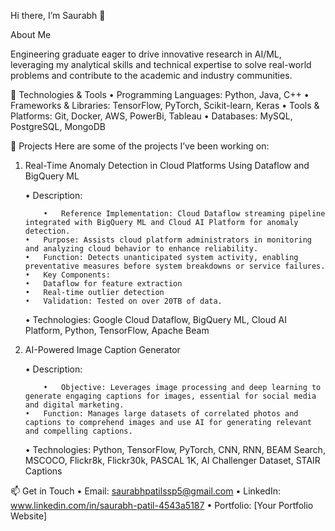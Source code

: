 Hi there, I’m Saurabh 👋

About Me

Engineering graduate eager to drive innovative research in AI/ML, leveraging my analytical skills and technical
expertise to solve real-world problems and contribute to the academic and industry communities.

🔧 Technologies & Tools
	•	Programming Languages: Python, Java, C++ 
	•	Frameworks & Libraries: TensorFlow, PyTorch, Scikit-learn, Keras
	•	Tools & Platforms: Git, Docker, AWS, PowerBi, Tableau
	•	Databases: MySQL, PostgreSQL, MongoDB

 🌟 Projects
 Here are some of the projects I’ve been working on:

 1. Real-Time Anomaly Detection in Cloud Platforms Using Dataflow and BigQuery ML
    
	•	Description:

	        •	Reference Implementation: Cloud Dataflow streaming pipeline integrated with BigQuery ML and Cloud AI Platform for anomaly detection.
		•	Purpose: Assists cloud platform administrators in monitoring and analyzing cloud behavior to enhance reliability.
		•	Function: Detects unanticipated system activity, enabling preventative measures before system breakdowns or service failures.
		•	Key Components:
		•	Dataflow for feature extraction
		•	Real-time outlier detection
		•	Validation: Tested on over 20TB of data.

	•	Technologies: Google Cloud Dataflow, BigQuery ML, Cloud AI Platform, Python, TensorFlow, Apache Beam

 3. AI-Powered Image Caption Generator
    
	•	Description:

	        •	Objective: Leverages image processing and deep learning to generate engaging captions for images, essential for social media and digital marketing.
		•	Function: Manages large datasets of correlated photos and captions to comprehend images and use AI for generating relevant and compelling captions.

	•	Technologies: Python, TensorFlow, PyTorch, CNN, RNN, BEAM Search, MSCOCO, Flickr8k, Flickr30k, PASCAL 1K, AI Challenger Dataset, STAIR Captions

📫 Get in Touch
	•	Email: saurabhpatilssp5@gmail.com
	•	LinkedIn: www.linkedin.com/in/saurabh-patil-4543a5187
	•	Portfolio: [Your Portfolio Website]

 
<!---
Saurabh-patil05/Saurabh-patil05 is a ✨ special ✨ repository because its `README.md` (this file) appears on your GitHub profile.
You can click the Preview link to take a look at your changes.
--->
